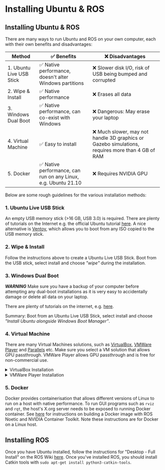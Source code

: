 # Installing Ubuntu & ROS

## Installing Ubuntu & ROS

There are many ways to run Ubuntu and ROS on your own computer, each with their own benefits and disadvantages:

| Method        | ✅ Benefits  | ❌ Disadvantages |
| ------------- | ------------- | ---------- |
| 1. Ubuntu Live USB Stick  | ✅ Native performance, doesn't alter Windows partitions | ❌ Slower disk I/O, risk of USB being bumped and corrupted   |
| 2. Wipe & Install | ✅ Native performance  | ❌ Erases all data           |
| 3. Windows Dual Boot  | ✅ Native performance, can co-exist with Windows  | ❌ Dangerous: May erase your laptop   |
| 4. Virtual Machine   | ✅ Easy to install | ❌ Much slower, may not handle 3D graphics or Gazebo simulations, requires more than 4 GB of RAM |
| 5. Docker   | ✅ Native performance, can run on any Linux, e.g. Ubuntu 21.10 | ❌ Requires NVIDIA GPU |

Below are some rough guidelines for the various installation methods:


### 1. Ubuntu Live USB Stick

An empty USB memory stick (>16 GB, USB 3.0) is required. There are plenty of tutorials on the Internet e.g. the official Ubuntu tutorial [here](https://ubuntu.com/tutorials/create-a-usb-stick-on-ubuntu). A nice alternative is [Ventoy](https://www.ventoy.net/en/index.html), which allows you to boot from any ISO copied to the USB memory stick. 


### 2. Wipe & Install	

Follow the instructions above to create a Ubuntu Live USB Stick. Boot from the USB stick, select install and choose _"wipe"_ during the installation. 


### 3. Windows Dual Boot

***WARNING*** Make sure you have a backup of your computer before attempting any dual-boot installations as it is very easy to accidentally damage or delete all data on your laptop. 

There are plenty of tutorials on the internet, e.g. [here](https://medium.com/linuxforeveryone/how-to-install-ubuntu-20-04-and-dual-boot-alongside-windows-10-323a85271a73).  

Summary: Boot from an Ubuntu Live USB Stick, select install and choose _"Install Ubuntu alongside Windows Boot Manager”_. 


### 4. Virtual Machine

There are many Virtual Machines solutions, such as [VirtualBox](https://www.virtualbox.org/), [VMWare Player](https://www.vmware.com/au/products/workstation-player.html) and [Parallels](https://www.parallels.com/) etc. Make sure you select a VM solution that allows GPU passthrough. VMWare Player allows GPU passthrough and is free for non-commercial use.

<details><summary>VirtualBox Installation</summary>

Steps for installing Virtual Box 6.1.32 (as of Jan 2022):
1. Download and install VirtualBox for your relevant platform from https://www.virtualbox.org/wiki/Downloads
2. Install the extension to enable USB and other functionalities from https://download.virtualbox.org/virtualbox/6.1.32/Oracle_VM_VirtualBox_Extension_Pack-6.1.32.vbox-extpack
3. In Step 2, it will open up VirtualBox and ask permission to continue the installation. Continue to do so.
4. In VirtualBox, create a new VM for Ubuntu.
5. Choose the guest OS architecture: (64-bit, Ubuntu)
6. Select the amount of RAM (typically 50% of physical RAM)
7. Next, specify a virtual hard drive with a dynamically allocated one with at least 20GB.
8. Now, run your VM.
9. On the first run, select the Ubuntu ISO via First Start Wizard.
10. This will present you with the wizard to try or install Ubuntu in your VM. Select install.
11. Continue as you would normally to install Ubuntu, allowing it use the entire virtual disk
12. Once completed unmount the ISO and reboot
Further [details](https://www.virtualbox.org/manual/UserManual.html#gui-createvm)

</details>

<details><summary>VMWare Player Installation</summary>
  
Steps:  
1. Download from https://www.vmware.com/au/products/workstation-player.html
2. Follow: https://www.linuxlookup.com/howto/install_vmware_workstation_or_vmware_player_bundle_file
   
</details>


### 5. Docker

Docker provides containerisation that allows different versions of Linux to run on a host with native performance. To run GUI programs such as `rviz` and `rqt`, the host's X.org server needs to be exposed to running Docker container. See [here](./ros-docker-on-linux.md) for instructions on building a Docker image with ROS Noetic and NVIDIA Container Toolkit. Note these instructions are for Docker on a Linux host. 

## Installing ROS

Once you have Ubuntu installed, follow the instructions for "Desktop - Full Install" on the ROS Wiki [here](http://wiki.ros.org/noetic/Installation/Ubuntu). Once you've installed ROS, you should install Catkin tools with `sudo apt-get install python3-catkin-tools`.
